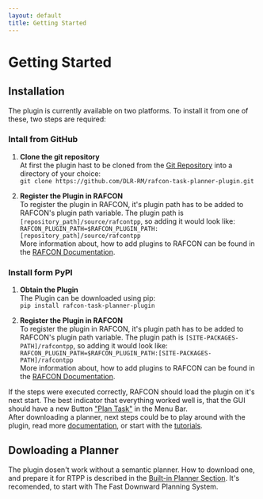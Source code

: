 ```yaml
---
layout: default
title: Getting Started
---
```


# Getting Started

## Installation
The plugin is currently available on two platforms. To install it from one of these, two steps are required:<br>

### **Intall from GitHub**
1. **Clone the git repository** <br>
At first the plugin hast to be cloned from the [Git Repository](https://github.com/DLR-RM/rafcon-task-planner-plugin) into a directory of your choice:<br>
`git clone https://github.com/DLR-RM/rafcon-task-planner-plugin.git`<br>

1. **Register the Plugin in RAFCON**<br>
To register the plugin in RAFCON, it's plugin path has to be added to RAFCON's plugin path variable. The plugin path is `[repository_path]/source/rafcontpp`, so adding it would look like:<br>
`RAFCON_PLUGIN_PATH=$RAFCON_PLUGIN_PATH:[repository_path]/source/rafcontpp`<br>
More information about, how to add plugins to RAFCON can be found in the [RAFCON Documentation](https://rafcon.readthedocs.io/en/latest/plugins.html).<br>

### **Install form PyPI**
1. **Obtain the Plugin**<br>
The Plugin can be downloaded using pip:<br>
`pip install rafcon-task-planner-plugin`<br>

1. **Register the Plugin in RAFCON**<br>
To register the plugin in RAFCON, it's plugin path has to be added to RAFCON's plugin path variable. The plugin path is `[SITE-PACKAGES-PATH]/rafcontpp`, so adding it would look like:<br>
`RAFCON_PLUGIN_PATH=$RAFCON_PLUGIN_PATH:[SITE-PACKAGES-PATH]/rafcontpp`<br>
More information about, how to add plugins to RAFCON can be found in the [RAFCON Documentation](https://rafcon.readthedocs.io/en/latest/plugins.html).<br>


If the steps were executed correctly, RAFCON should load the plugin on it's next start. The best indicator that everything worked well is, that the GUI should have a new Button ["Plan Task"](PlanTaskButton.md) in the Menu Bar.<br>
After downloading a planner, next steps could be to play around with the plugin, read more [documentation](../documentation.md), or start with the [tutorials](../tutorials.md). 

## Dowloading a Planner
The plugin dosen't work without a semantic planner. How to download one, and prepare it for RTPP is described in the [Built-in Planner Section](Planner.md). It's recomended, to start with The Fast Downward Planning System.


